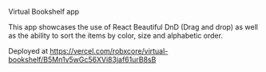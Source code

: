 Virtual Bookshelf app

This app showcases the use of React Beautiful DnD (Drag and drop) as well as the ability to sort the items by color, size and alphabetic order.

Deployed at https://vercel.com/robxcore/virtual-bookshelf/B5Mn1v5wGc56XVi83jaf61urB8sB
